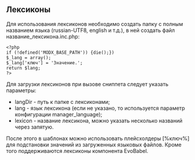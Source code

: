 ## Лексиконы

Для использования лексиконов необходимо создать папку с полным названием языка (russian-UTF8, english и т.д.), в ней создать файл название_лексикона.inc.php:
```
<?php
if (!defined('MODX_BASE_PATH')) {die();})
$_lang = array();
$_lang['ключ'] = 'Значение.';
return $lang;
?>
```
Для загрузки лексиконов при вызове сниппета следует указать параметры:

* langDir - путь к папке с лексиконами;
* lang - язык лексикона (если не указано, то используется параметр конфигурации manager_language);
* lexicon - название лексикона, можно указать несколько названий через запятую.

После этого в шаблонах можно использовать плейсхолдеры [%ключ%] для подстановки значений из загруженных языковых файлов. Кроме того поддерживаются лексиконы компонента EvoBabel.